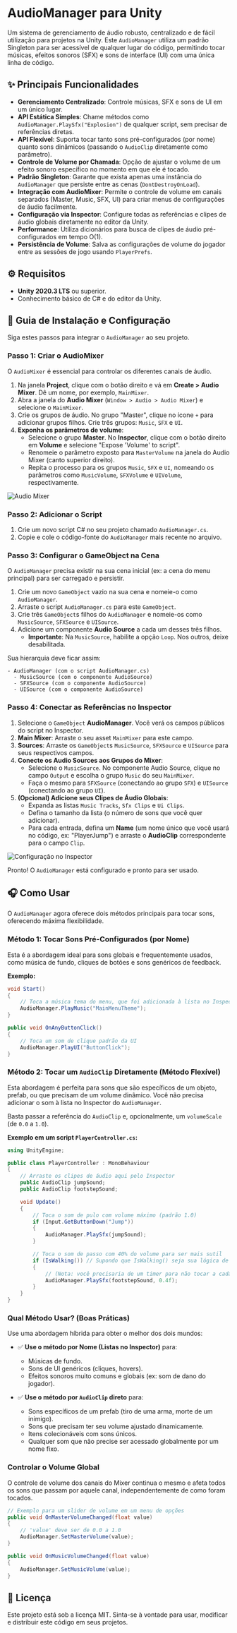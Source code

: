 # AudioManager para Unity

Um sistema de gerenciamento de áudio robusto, centralizado e de fácil utilização para projetos na Unity. Este `AudioManager` utiliza um padrão Singleton para ser acessível de qualquer lugar do código, permitindo tocar músicas, efeitos sonoros (SFX) e sons de interface (UI) com uma única linha de código.

## ✨ Principais Funcionalidades

- **Gerenciamento Centralizado**: Controle músicas, SFX e sons de UI em um único lugar.
- **API Estática Simples**: Chame métodos como `AudioManager.PlaySfx("Explosion")` de qualquer script, sem precisar de referências diretas.
- **API Flexível**: Suporta tocar tanto sons pré-configurados (por nome) quanto sons dinâmicos (passando o `AudioClip` diretamente como parâmetro).
- **Controle de Volume por Chamada**: Opção de ajustar o volume de um efeito sonoro específico no momento em que ele é tocado.
- **Padrão Singleton**: Garante que exista apenas uma instância do `AudioManager` que persiste entre as cenas (`DontDestroyOnLoad`).
- **Integração com AudioMixer**: Permite o controle de volume em canais separados (Master, Music, SFX, UI) para criar menus de configurações de áudio facilmente.
- **Configuração via Inspector**: Configure todas as referências e clipes de áudio globais diretamente no editor da Unity.
- **Performance**: Utiliza dicionários para busca de clipes de áudio pré-configurados em tempo O(1).
- **Persistência de Volume**: Salva as configurações de volume do jogador entre as sessões de jogo usando `PlayerPrefs`.

## ⚙️ Requisitos

- **Unity 2020.3 LTS** ou superior.
- Conhecimento básico de C# e do editor da Unity.

## 🚀 Guia de Instalação e Configuração

Siga estes passos para integrar o `AudioManager` ao seu projeto.

### Passo 1: Criar o AudioMixer

O `AudioMixer` é essencial para controlar os diferentes canais de áudio.

1.  Na janela **Project**, clique com o botão direito e vá em **Create > Audio Mixer**. Dê um nome, por exemplo, `MainMixer`.
2.  Abra a janela do **Audio Mixer** (`Window > Audio > Audio Mixer`) e selecione o `MainMixer`.
3.  Crie os grupos de áudio. No grupo "Master", clique no ícone `+` para adicionar grupos filhos. Crie três grupos: `Music`, `SFX` e `UI`.
4.  **Exponha os parâmetros de volume**:
    -   Selecione o grupo **Master**. No **Inspector**, clique com o botão direito em **Volume** e selecione "Expose 'Volume' to script".
    -   Renomeie o parâmetro exposto para `MasterVolume` na janela do Audio Mixer (canto superior direito).
    -   Repita o processo para os grupos `Music`, `SFX` e `UI`, nomeando os parâmetros como `MusicVolume`, `SFXVolume` e `UIVolume`, respectivamente.

![Audio Mixer](https://imgur.com/mw2LyGZ)

### Passo 2: Adicionar o Script

1.  Crie um novo script C# no seu projeto chamado `AudioManager.cs`.
2.  Copie e cole o código-fonte do `AudioManager` mais recente no arquivo.

### Passo 3: Configurar o GameObject na Cena

O `AudioManager` precisa existir na sua cena inicial (ex: a cena do menu principal) para ser carregado e persistir.

1.  Crie um novo `GameObject` vazio na sua cena e nomeie-o como `AudioManager`.
2.  Arraste o script `AudioManager.cs` para este `GameObject`.
3.  Crie três `GameObject`s filhos do `AudioManager` e nomeie-os como `MusicSource`, `SFXSource` e `UISource`.
4.  Adicione um componente **Audio Source** a cada um desses três filhos.
    -   **Importante**: Na `MusicSource`, habilite a opção `Loop`. Nos outros, deixe desabilitada.

Sua hierarquia deve ficar assim:
```
- AudioManager (com o script AudioManager.cs)
  - MusicSource (com o componente AudioSource)
  - SFXSource (com o componente AudioSource)
  - UISource (com o componente AudioSource)
```

### Passo 4: Conectar as Referências no Inspector

1.  Selecione o `GameObject` **AudioManager**. Você verá os campos públicos do script no Inspector.
2.  **Main Mixer**: Arraste o seu asset `MainMixer` para este campo.
3.  **Sources**: Arraste os `GameObject`s `MusicSource`, `SFXSource` e `UISource` para seus respectivos campos.
4.  **Conecte os Audio Sources aos Grupos do Mixer**:
    -   Selecione o `MusicSource`. No componente Audio Source, clique no campo `Output` e escolha o grupo `Music` do seu `MainMixer`.
    -   Faça o mesmo para `SFXSource` (conectando ao grupo `SFX`) e `UISource` (conectando ao grupo `UI`).
5.  **(Opcional) Adicione seus Clipes de Áudio Globais**:
    -   Expanda as listas `Music Tracks`, `Sfx Clips` e `Ui Clips`.
    -   Defina o tamanho da lista (o número de sons que você quer adicionar).
    -   Para cada entrada, defina um **Name** (um nome único que você usará no código, ex: "PlayerJump") e arraste o **AudioClip** correspondente para o campo `Clip`.

![Configuração no Inspector](https://i.imgur.com/qe4yhbD.png)

Pronto! O `AudioManager` está configurado e pronto para ser usado.

## 🎧 Como Usar

O `AudioManager` agora oferece dois métodos principais para tocar sons, oferecendo máxima flexibilidade.

### Método 1: Tocar Sons Pré-Configurados (por Nome)

Esta é a abordagem ideal para sons globais e frequentemente usados, como música de fundo, cliques de botões e sons genéricos de feedback.

**Exemplo:**
```csharp
void Start()
{
    // Toca a música tema do menu, que foi adicionada à lista no Inspector
    AudioManager.PlayMusic("MainMenuTheme"); 
}

public void OnAnyButtonClick()
{
    // Toca um som de clique padrão da UI
    AudioManager.PlayUI("ButtonClick");
}
```

### Método 2: Tocar um `AudioClip` Diretamente (Método Flexível)

Esta abordagem é perfeita para sons que são específicos de um objeto, prefab, ou que precisam de um volume dinâmico. Você não precisa adicionar o som à lista no Inspector do `AudioManager`.

Basta passar a referência do `AudioClip` e, opcionalmente, um `volumeScale` (de `0.0` a `1.0`).

**Exemplo em um script `PlayerController.cs`:**
```csharp
using UnityEngine;

public class PlayerController : MonoBehaviour
{
    // Arraste os clipes de áudio aqui pelo Inspector
    public AudioClip jumpSound;
    public AudioClip footstepSound;

    void Update()
    {
        // Toca o som de pulo com volume máximo (padrão 1.0)
        if (Input.GetButtonDown("Jump"))
        {
            AudioManager.PlaySfx(jumpSound);
        }

        // Toca o som de passo com 40% do volume para ser mais sutil
        if (IsWalking()) // Supondo que IsWalking() seja sua lógica de movimento
        {
            // (Nota: você precisaria de um timer para não tocar a cada frame)
            AudioManager.PlaySfx(footstepSound, 0.4f);
        }
    }
}
```

### Qual Método Usar? (Boas Práticas)

Use uma abordagem híbrida para obter o melhor dos dois mundos:

-   ✅ **Use o método por Nome (Listas no Inspector)** para:
    -   Músicas de fundo.
    -   Sons de UI genéricos (cliques, hovers).
    -   Efeitos sonoros muito comuns e globais (ex: som de dano do jogador).

-   ✅ **Use o método por `AudioClip` direto** para:
    -   Sons específicos de um prefab (tiro de uma arma, morte de um inimigo).
    -   Sons que precisam ter seu volume ajustado dinamicamente.
    -   Itens colecionáveis com sons únicos.
    -   Qualquer som que não precise ser acessado globalmente por um nome fixo.

### Controlar o Volume Global

O controle de volume dos canais do Mixer continua o mesmo e afeta todos os sons que passam por aquele canal, independentemente de como foram tocados.

```csharp
// Exemplo para um slider de volume em um menu de opções
public void OnMasterVolumeChanged(float value)
{
    // 'value' deve ser de 0.0 a 1.0
    AudioManager.SetMasterVolume(value);
}

public void OnMusicVolumeChanged(float value)
{
    AudioManager.SetMusicVolume(value);
}
```

## 📜 Licença

Este projeto está sob a licença MIT. Sinta-se à vontade para usar, modificar e distribuir este código em seus projetos.
